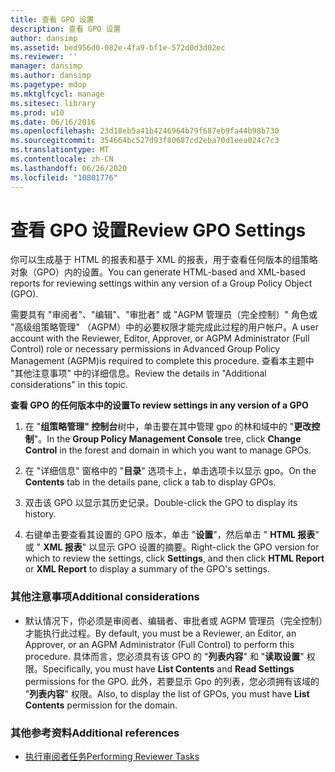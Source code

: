 ```yaml
---
title: 查看 GPO 设置
description: 查看 GPO 设置
author: dansimp
ms.assetid: bed956d0-082e-4fa9-bf1e-572d0d3d02ec
ms.reviewer: ''
manager: dansimp
ms.author: dansimp
ms.pagetype: mdop
ms.mktglfcycl: manage
ms.sitesec: library
ms.prod: w10
ms.date: 06/16/2016
ms.openlocfilehash: 23d18eb5a41b4246964b79f687eb9fa44b98b730
ms.sourcegitcommit: 354664bc527d93f80687cd2eba70d1eea024c7c3
ms.translationtype: MT
ms.contentlocale: zh-CN
ms.lasthandoff: 06/26/2020
ms.locfileid: "10801776"
---
```

# <span data-ttu-id="9f487-103">查看 GPO 设置</span><span class="sxs-lookup"><span data-stu-id="9f487-103">Review GPO Settings</span></span>


<span data-ttu-id="9f487-104">你可以生成基于 HTML 的报表和基于 XML 的报表，用于查看任何版本的组策略对象（GPO）内的设置。</span><span class="sxs-lookup"><span data-stu-id="9f487-104">You can generate HTML-based and XML-based reports for reviewing settings within any version of a Group Policy Object (GPO).</span></span>

<span data-ttu-id="9f487-105">需要具有 "审阅者"、"编辑"、"审批者" 或 "AGPM 管理员（完全控制）" 角色或 "高级组策略管理" （AGPM）中的必要权限才能完成此过程的用户帐户。</span><span class="sxs-lookup"><span data-stu-id="9f487-105">A user account with the Reviewer, Editor, Approver, or AGPM Administrator (Full Control) role or necessary permissions in Advanced Group Policy Management (AGPM)is required to complete this procedure.</span></span> <span data-ttu-id="9f487-106">查看本主题中 "其他注意事项" 中的详细信息。</span><span class="sxs-lookup"><span data-stu-id="9f487-106">Review the details in "Additional considerations" in this topic.</span></span>

**<span data-ttu-id="9f487-107">查看 GPO 的任何版本中的设置</span><span class="sxs-lookup"><span data-stu-id="9f487-107">To review settings in any version of a GPO</span></span>**

1.  <span data-ttu-id="9f487-108">在 "**组策略管理" 控制台**树中，单击要在其中管理 gpo 的林和域中的 "**更改控制**"。</span><span class="sxs-lookup"><span data-stu-id="9f487-108">In the **Group Policy Management Console** tree, click **Change Control** in the forest and domain in which you want to manage GPOs.</span></span>

2.  <span data-ttu-id="9f487-109">在 "详细信息" 窗格中的 "**目录**" 选项卡上，单击选项卡以显示 gpo。</span><span class="sxs-lookup"><span data-stu-id="9f487-109">On the **Contents** tab in the details pane, click a tab to display GPOs.</span></span>

3.  <span data-ttu-id="9f487-110">双击该 GPO 以显示其历史记录。</span><span class="sxs-lookup"><span data-stu-id="9f487-110">Double-click the GPO to display its history.</span></span>

4.  <span data-ttu-id="9f487-111">右键单击要查看其设置的 GPO 版本，单击 "**设置**"，然后单击 " **HTML 报表**" 或 " **XML 报表**" 以显示 GPO 设置的摘要。</span><span class="sxs-lookup"><span data-stu-id="9f487-111">Right-click the GPO version for which to review the settings, click **Settings**, and then click **HTML Report** or **XML Report** to display a summary of the GPO's settings.</span></span>

### <span data-ttu-id="9f487-112">其他注意事项</span><span class="sxs-lookup"><span data-stu-id="9f487-112">Additional considerations</span></span>

-   <span data-ttu-id="9f487-113">默认情况下，你必须是审阅者、编辑者、审批者或 AGPM 管理员（完全控制）才能执行此过程。</span><span class="sxs-lookup"><span data-stu-id="9f487-113">By default, you must be a Reviewer, an Editor, an Approver, or an AGPM Administrator (Full Control) to perform this procedure.</span></span> <span data-ttu-id="9f487-114">具体而言，您必须具有该 GPO 的 "**列表内容**" 和 "**读取设置**" 权限。</span><span class="sxs-lookup"><span data-stu-id="9f487-114">Specifically, you must have **List Contents** and **Read Settings** permissions for the GPO.</span></span> <span data-ttu-id="9f487-115">此外，若要显示 Gpo 的列表，您必须拥有该域的 "**列表内容**" 权限。</span><span class="sxs-lookup"><span data-stu-id="9f487-115">Also, to display the list of GPOs, you must have **List Contents** permission for the domain.</span></span>

### <span data-ttu-id="9f487-116">其他参考资料</span><span class="sxs-lookup"><span data-stu-id="9f487-116">Additional references</span></span>

-   [<span data-ttu-id="9f487-117">执行审阅者任务</span><span class="sxs-lookup"><span data-stu-id="9f487-117">Performing Reviewer Tasks</span></span>](performing-reviewer-tasks-agpm30ops.md)

 

 





